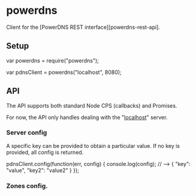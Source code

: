 # powerdns

Client for the [PowerDNS REST interface][powerdns-rest-api].


## Setup

  var powerdns = require("powerdns");

  var pdnsClient = powerdns("localhost", 8080);


## API

The API supports both standard Node CPS (callbacks) and Promises.

For now, the API only handles dealing with the "[localhost][powerdns-rest-spec-servers]" server.

### Server config

A specific key can be provided to obtain a particular value. If no key is provided, all config is returned.

  pdnsClient.config(function(err, config) {
    console.log(config);
    // --> { "key": "value", "key2": "value2" }
  });

### Zones config.

[powerdns-rest-docs]: https://github.com/PowerDNS/pdns/tree/master/pdns/docs/httpapi
[powerdns-rest-spec-servers]: https://github.com/PowerDNS/pdns/blob/master/pdns/docs/httpapi/api_spec.md#servers